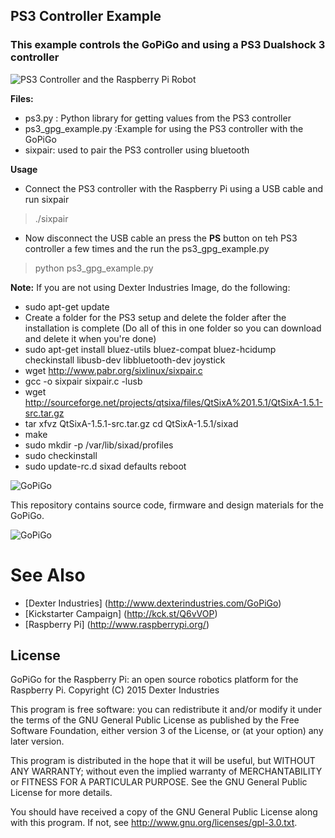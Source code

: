 ## PS3 Controller Example
### This example controls the GoPiGo and using a PS3 Dualshock 3 controller

![PS3 Controller and the Raspberry Pi Robot](https://raw.githubusercontent.com/DexterInd/GoPiGo/master/Software/Python/Examples/PS3_Control/PS3-controller-for-raspberry-pi.jpg "GoPiGo Raspberry Pi Robot controlled with a Playstation3 controller")


**Files:**
- ps3.py : Python library for getting values from the PS3 controller
- ps3_gpg_example.py :Example for using the PS3 controller with the GoPiGo
- sixpair: used to pair the PS3 controller using bluetooth

**Usage**
- Connect the PS3 controller with the Raspberry Pi using a USB cable and run sixpair

>./sixpair

- Now disconnect the USB cable an press the **PS** button on teh PS3 controller a few times and the run the ps3_gpg_example.py

>python ps3_gpg_example.py

**Note:**
If you are not using Dexter Industries Image, do the following:
- sudo apt-get update
- Create a folder for the PS3 setup and delete the folder after the installation is complete (Do all of this in one folder so you can download and delete it when you're done)
- sudo apt-get install bluez-utils bluez-compat bluez-hcidump checkinstall libusb-dev libbluetooth-dev joystick 
- wget http://www.pabr.org/sixlinux/sixpair.c 
- gcc -o sixpair sixpair.c -lusb 
- wget http://sourceforge.net/projects/qtsixa/files/QtSixA%201.5.1/QtSixA-1.5.1-src.tar.gz 
- tar xfvz QtSixA-1.5.1-src.tar.gz cd QtSixA-1.5.1/sixad 
- make 
- sudo mkdir -p /var/lib/sixad/profiles 
- sudo checkinstall 
- sudo update-rc.d sixad defaults reboot



![ GoPiGo ](https://raw.githubusercontent.com/DexterInd/GoPiGo/master/GoPiGo_Chassis-300.jpg)

This repository contains source code, firmware and design materials for the GoPiGo.

![ GoPiGo ](https://raw.githubusercontent.com/DexterInd/GoPiGo/master/GoPiGo_Front_Facing_Camera300.jpg)

# See Also

- [Dexter Industries] (http://www.dexterindustries.com/GoPiGo)
- [Kickstarter Campaign] (http://kck.st/Q6vVOP)
- [Raspberry Pi] (http://www.raspberrypi.org/)


## License
GoPiGo for the Raspberry Pi: an open source robotics platform for the Raspberry Pi.
Copyright (C) 2015  Dexter Industries

This program is free software: you can redistribute it and/or modify
it under the terms of the GNU General Public License as published by
the Free Software Foundation, either version 3 of the License, or
(at your option) any later version.

This program is distributed in the hope that it will be useful,
but WITHOUT ANY WARRANTY; without even the implied warranty of
MERCHANTABILITY or FITNESS FOR A PARTICULAR PURPOSE.  See the
GNU General Public License for more details.

You should have received a copy of the GNU General Public License
along with this program.  If not, see <http://www.gnu.org/licenses/gpl-3.0.txt>.
